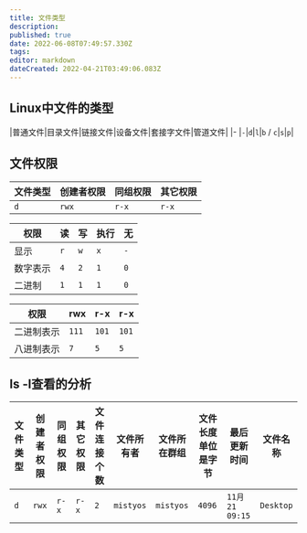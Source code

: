 ```yaml
---
title: 文件类型
description: 
published: true
date: 2022-06-08T07:49:57.330Z
tags: 
editor: markdown
dateCreated: 2022-04-21T03:49:06.083Z
---
```


## Linux中文件的类型

|普通文件|目录文件|链接文件|设备文件|套接字文件|管道文件|
|-
|`-`|`d`|`l`|`b` / `c`|`s`|`p`|

## 文件权限

| 文件类型 | 创建者权限 | 同组权限 | 其它权限 |
| -- | -- | -- | -- |
|`d` |`rwx` |`r-x` |`r-x` |

| 权限 | 读 | 写 | 执行 | 无 |
| -- | -- | -- | -- | -- |
| 显示 | `r` | `w` | `x` | `-` |
| 数字表示 | `4` | `2` | `1` | `0` |
| 二进制 | `1` | `1` | `1` | `0` |

|权限| rwx | r-x | r-x |
| -- | -- | -- | -- |
|二进制表示|`111` |`101` |`101` |
|八进制表示|`7` |`5` |`5` |

## ls -l查看的分析

| 文件类型 | 创建者权限 | 同组权限 | 其它权限 | 文件连接个数 | 文件所有者 | 文件所在群组 | 文件长度单位是字节 | 最后更新时间 | 文件名称 |
| -- | -- | -- | -- | -- | -- | -- | -- | -- | -- |
| `d`| `rwx` |`r-x` |`r-x` |`2` | `mistyos`|`mistyos` |`4096` |`11月 21 09:15` |`Desktop` |
